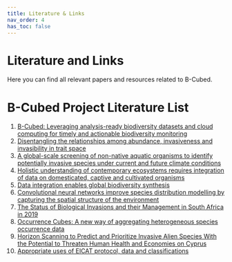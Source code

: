 ```yaml
---
title: Literature & Links
nav_order: 4
has_toc: false
---
```


# Literature and Links
Here you can find all relevant papers and resources related to B-Cubed. 

# B-Cubed Project Literature List

1. [B-Cubed: Leveraging analysis-ready biodiversity datasets and cloud computing for timely and actionable biodiversity monitoring](https://doi.org/10.3897/biss.7.110734)
2. [Disentangling the relationships among abundance, invasiveness and invasibility in trait space](
https://doi.org/10.1038/s44185-023-00019-1)
3. [A global-scale screening of non-native aquatic organisms to identify potentially invasive species under current and future climate conditions](https://doi.org/10.1016/j.scitotenv.2021.147868)
4. [Holistic understanding of contemporary ecosystems requires integration of data on domesticated, captive and cultivated organisms](https://doi.org/10.3897/BDJ.9.e65371)
5. [Data integration enables global biodiversity synthesis](https://doi.org/10.1073/pnas.2018093118)
6. [Convolutional neural networks improve species distribution modelling by capturing the spatial structure of the environment](https://doi.org/10.1371/journal.pcbi.1008856)
7. [The Status of Biological Invasions and their Management in South Africa in 2019](https://doi.org/10.5281/zenodo.3947613)
8. [Occurrence Cubes: A new way of aggregating heterogeneous species occurrence data](https://doi.org/10.3897/biss.4.59154)
9. [Horizon Scanning to Predict and Prioritize Invasive Alien Species With the Potential to Threaten Human Health and Economies on Cyprus](https://doi.org/10.3389/fevo.2020.566281)
10. [Appropriate uses of EICAT protocol, data and classifications](https://doi.org/10.3897/neobiota.62.51574)

